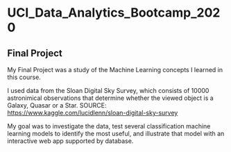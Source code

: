 # UCI_Data_Analytics_Bootcamp_2020
## Final Project

My Final Project was a study of the Machine Learning concepts I learned in this course.

I used data from the Sloan Digital Sky Survey, which consists of 10000 astronimical observations that determine whether the viewed object is a Galaxy, Quasar or a Star.
SOURCE: https://www.kaggle.com/lucidlenn/sloan-digital-sky-survey

My goal was to investigate the data, test several classification machine learning models to identify the most useful, and illustrate that model with an interactive web app supported by database.